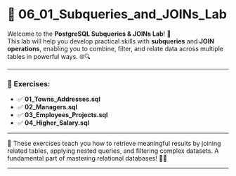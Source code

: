 # 🔄 06_01_Subqueries_and_JOINs_Lab

Welcome to the **PostgreSQL Subqueries & JOINs Lab**! 🧩  
This lab will help you develop practical skills with **subqueries** and **JOIN operations**, enabling you to combine, filter, and relate data across multiple tables in powerful ways. 🌐🔍

---

### 📝 Exercises:

- ✅ **01_Towns_Addresses.sql**
- ✅ **02_Managers.sql**
- ✅ **03_Employees_Projects.sql**
- ✅ **04_Higher_Salary.sql**

---

🧠 These exercises teach you how to retrieve meaningful results by joining related tables, applying nested queries, and filtering complex datasets. A fundamental part of mastering relational databases! 🧠💡

---
